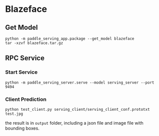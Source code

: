 # Blazeface 

## Get Model
```
python -m paddle_serving_app.package --get_model blazeface
tar -xzvf blazeface.tar.gz
```

## RPC Service

### Start Service

```
python -m paddle_serving_server.serve --model serving_server --port 9494
```

### Client Prediction

```
python test_client.py serving_client/serving_client_conf.prototxt test.jpg
```

the result is in `output` folder, including a json file and image file with bounding boxes.
